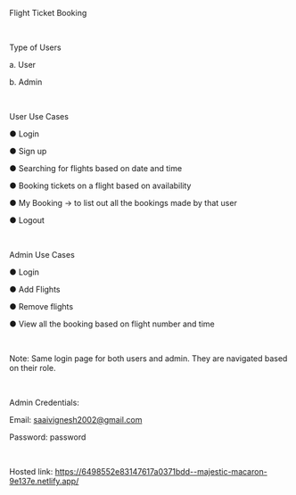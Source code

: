 Flight Ticket Booking

<br/>

Type of Users

a.	User

b.	Admin

<br/>

User Use Cases

●	Login

●	Sign up

●	Searching for flights based on date and time

●	Booking tickets on a flight based on availability

●	My Booking -> to list out all the bookings made by that user

●	Logout

<br/>

Admin Use Cases

●	Login 

●	Add Flights

●	Remove flights

●	View all the booking based on flight number and time

<br/>

Note: Same login page for both users and admin. They are navigated based on their role.

<br/>

Admin Credentials:

Email: saaivignesh2002@gmail.com

Password: password

<br/>

Hosted link: https://6498552e83147617a0371bdd--majestic-macaron-9e137e.netlify.app/

